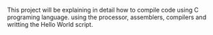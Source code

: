This  project will be explaining in detail how to compile code using C programing language. 
using the processor, assemblers, compilers and writting the Hello World script. 
